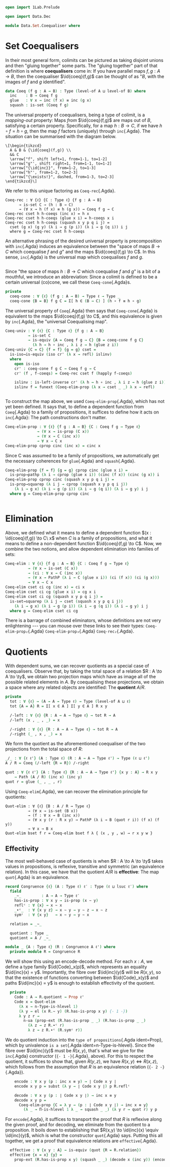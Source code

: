 ```agda
open import 1Lab.Prelude

open import Data.Dec

module Data.Set.Coequaliser where
```

<!--
```agda
private variable
  ℓ ℓ' : Level
  A B A' B' A'' B'' : Type ℓ
```
-->

# Set Coequalisers

In their most general form, colimits can be pictured as taking disjoint
unions and then "gluing together" some parts. The "gluing together" part
of that definition is where **coequalisers** come in: If you have
parallel maps $f, g : A \to B$, then the coequaliser $\id{coeq}(f,g)$
can be thought of as "$B$, with the images of $f$ and $g$ identified".

```agda
data Coeq (f g : A → B) : Type (level-of A ⊔ level-of B) where
  inc    : B → Coeq f g
  glue   : ∀ x → inc (f x) ≡ inc (g x)
  squash : is-set (Coeq f g)
```

The universal property of coequalisers, being a type of colimit, is a
_mapping-out_ property: Maps _from_ $\id{coeq}(f,g)$ are maps out of
$B$, satisfying a certain property. Specifically, for a map $h : B \to
C$, if we have $h \circ f = h \circ g$, then the map $f$ factors
(uniquely) through `inc`{.Agda}. The situation can be summarised with
the diagram below.

~~~{.quiver}
\[\begin{tikzcd}
  A & B & {\id{coeq}(f,g)} \\
  && C
  \arrow["f", shift left=1, from=1-1, to=1-2]
  \arrow["g"', shift right=1, from=1-1, to=1-2]
  \arrow["{\id{inc}}", from=1-2, to=1-3]
  \arrow["h"', from=1-2, to=2-3]
  \arrow["{\exists!}", dashed, from=1-3, to=2-3]
\end{tikzcd}\]
~~~

We refer to this unique factoring as `Coeq-rec`{.Agda}.

```
Coeq-rec : ∀ {ℓ} {C : Type ℓ} {f g : A → B}
      → is-set C → (h : B → C)
      → (∀ x → h (f x) ≡ h (g x)) → Coeq f g → C
Coeq-rec cset h h-coeqs (inc x) = h x
Coeq-rec cset h h-coeqs (glue x i) = h-coeqs x i
Coeq-rec cset h h-coeqs (squash x y p q i j) =
  cset (g x) (g y) (λ i → g (p i)) (λ i → g (q i)) i j
  where g = Coeq-rec cset h h-coeqs
```

An alternative phrasing of the desired universal property is
precomposition with `inc`{.Agda} induces an equivalence between the
"space of maps $B \to C$ which coequalise $f$ and $g$" and the maps
$\id{coeq}(f,g) \to C$. In this sense, `inc`{.Agda} is the universal
map which coequalises $f$ and $g$.

<!--
This is hella confusing, because we need coeq-elim-prop to define
`Coeq-univ`, but `Coeq-univ` comes first in the "didactic order"!
-->

<div style="display: flex; flex-flow: column-reverse nowrap;">
<div>

To construct the map above, we used `Coeq-elim-prop`{.Agda}, which has
not yet been defined. It says that, to define a dependent function from
`Coeq`{.Agda} to a family of propositions, it suffices to define how it
acts on `inc`{.Agda}: The path constructions don't matter.

```agda
Coeq-elim-prop : ∀ {ℓ} {f g : A → B} {C : Coeq f g → Type ℓ}
              → (∀ x → is-prop (C x))
              → (∀ x → C (inc x))
              → ∀ x → C x
Coeq-elim-prop cprop cinc (inc x) = cinc x
```

Since C was assumed to be a family of propositions, we automatically get
the necessary coherences for `glue`{.Agda} and `squash`{.Agda}.

```agda
Coeq-elim-prop {f = f} {g = g} cprop cinc (glue x i) =
  is-prop→pathp (λ i → cprop (glue x i)) (cinc (f x)) (cinc (g x)) i
Coeq-elim-prop cprop cinc (squash x y p q i j) =
  is-prop→squarep (λ i j → cprop (squash x y p q i j))
    (λ i → g x) (λ i → g (p i)) (λ i → g (q i)) (λ i → g y) i j
  where g = Coeq-elim-prop cprop cinc
```

</div>

<div>

Since "the space of maps $h : B \to C$ which coequalise $f$ and $g$" is
a bit of a mouthful, we introduce an abbreviation: Since a colimit is
defined to be a certain universal (co)cone, we call these
`Coeq-cone`{.Agda}s.

```agda
private
  coeq-cone : ∀ {ℓ} (f g : A → B) → Type ℓ → Type _
  coeq-cone {B = B} f g C = Σ[ h ∈ (B → C) ] (h ∘ f ≡ h ∘ g)
```

The universal property of `Coeq`{.Agda} then says that
`Coeq-cone`{.Agda} is equivalent to the maps $\id{coeq}(f,g) \to C$,
and this equivalence is given by `inc`{.Agda}, the "universal
Coequalising map".

```agda
Coeq-univ : ∀ {ℓ} {C : Type ℓ} {f g : A → B}
          → is-set C
          → is-equiv {A = Coeq f g → C} {B = coeq-cone f g C}
            (λ h → h ∘ inc , λ i z → h (glue z i))
Coeq-univ {C = C} {f = f} {g = g} cset =
  is-iso→is-equiv (iso cr' (λ x → refl) islinv)
  where
    open is-iso
    cr' : coeq-cone f g C → Coeq f g → C
    cr' (f , f-coeqs) = Coeq-rec cset f (happly f-coeqs)

    islinv : is-left-inverse cr' (λ h → h ∘ inc , λ i z → h (glue z i))
    islinv f = funext (Coeq-elim-prop (λ x → cset _ _) λ x → refl)
```

</div>
</div>

# Elimination

Above, we defined what it means to define a dependent function $(x :
\id{coeq}(f,g)) \to C\ x$ when $C$ is a family of propositions, and
what it means to define a non-dependent function $\id{coeq}(f,g) \to
C$. Now, we combine the two notions, and allow dependent elimination
into families of sets:

```agda
Coeq-elim : ∀ {ℓ} {f g : A → B} {C : Coeq f g → Type ℓ}
          → (∀ x → is-set (C x))
          → (ci : ∀ x → C (inc x))
          → (∀ x → PathP (λ i → C (glue x i)) (ci (f x)) (ci (g x)))
          → ∀ x → C x
Coeq-elim cset ci cg (inc x) = ci x
Coeq-elim cset ci cg (glue x i) = cg x i
Coeq-elim cset ci cg (squash x y p q i j) =
  is-set→squarep (λ i j → cset (squash x y p q i j))
    (λ i → g x) (λ i → g (p i)) (λ i → g (q i)) (λ i → g y) i j
  where g = Coeq-elim cset ci cg
```

There is a barrage of combined eliminators, whose definitions are not
very enlightening --- you can mouse over these links to see their types:
`Coeq-elim-prop₂`{.Agda} `Coeq-elim-prop₃`{.Agda} `Coeq-rec₂`{.Agda}.

<!--
```agda
{-# TERMINATING #-}
Coeq-elim-prop₂ : ∀ {ℓ} {f g : A → B} {f' g' : A' → B'}
                   {C : Coeq f g → Coeq f' g' → Type ℓ}
               → (∀ x y → is-prop (C x y))
               → (∀ x y → C (inc x) (inc y))
               → ∀ x y → C x y
Coeq-elim-prop₂ prop f (inc x) (inc y) = f x y
Coeq-elim-prop₂ {f' = f'} {g'} prop f (inc x) (glue y i) =
  is-prop→pathp (λ i → prop (inc x) (glue y i)) (f x (f' y)) (f x (g' y)) i
Coeq-elim-prop₂ prop f (inc x) (squash y y′ p q i j) =
  is-prop→squarep (λ i j → prop (inc x) (squash y y′ p q i j))
    (λ i → Coeq-elim-prop₂ prop f (inc x) y)
    (λ i → Coeq-elim-prop₂ prop f (inc x) (p i))
    (λ i → Coeq-elim-prop₂ prop f (inc x) (q i))
    (λ i → Coeq-elim-prop₂ prop f (inc x) y′)
    i j
Coeq-elim-prop₂ {f = f'} {g = g'} prop f (glue x i) y =
  is-prop→pathp (λ i → prop (glue x i) y)
    (Coeq-elim-prop₂ prop f (inc (f' x)) y)
    (Coeq-elim-prop₂ prop f (inc (g' x)) y)
    i
Coeq-elim-prop₂ prop f (squash x x′ p q i j) y =
  is-prop→squarep (λ i j → prop (squash x x′ p q i j) y)
    (λ i → Coeq-elim-prop₂ prop f x y)
    (λ i → Coeq-elim-prop₂ prop f (p i) y)
    (λ i → Coeq-elim-prop₂ prop f (q i) y)
    (λ i → Coeq-elim-prop₂ prop f x′ y)
    i j

Coeq-elim-prop₃ : ∀ {ℓ} {f g : A → B} {f' g' : A' → B'} {f'' g'' : A'' → B''}
                    {C : Coeq f g → Coeq f' g' → Coeq f'' g'' → Type ℓ}
               → (∀ x y z → is-prop (C x y z))
               → (∀ x y z → C (inc x) (inc y) (inc z))
               → ∀ x y z → C x y z
Coeq-elim-prop₃ cprop f (inc a) y z =
  Coeq-elim-prop₂ (λ x y → Π-is-hlevel 1 λ z → cprop z x y)
    (λ x y → Coeq-elim-prop (λ z → cprop z (inc x) (inc y)) λ z → f z x y) y z (inc a)
Coeq-elim-prop₃ cprop f (glue x i) y z =
  Coeq-elim-prop₂ (λ x y → Π-is-hlevel 1 λ z → cprop z x y)
    (λ x y → Coeq-elim-prop (λ z → cprop z (inc x) (inc y)) λ z → f z x y) y z
    (glue x i)
Coeq-elim-prop₃ cprop f (squash x x′ p q i j) y z =
  is-prop→squarep (λ i j → cprop (squash x x′ p q i j) y z)
    (λ i → Coeq-elim-prop₃ cprop f x y z)
    (λ i → Coeq-elim-prop₃ cprop f (p i) y z)
    (λ i → Coeq-elim-prop₃ cprop f (q i) y z)
    (λ i → Coeq-elim-prop₃ cprop f x′ y z)
    i j

Coeq-rec₂ : ∀ {ℓ} {f g : A → B} {f' g' : A' → B'} {C : Type ℓ}
          → is-set C
          → (ci : B → B' → C)
          → (∀ a x → ci (f x) a ≡ ci (g x) a)
          → (∀ a x → ci a (f' x) ≡ ci a (g' x))
          → Coeq f g → Coeq f' g' → C
Coeq-rec₂ cset ci r1 r2 (inc x) (inc y) = ci x y
Coeq-rec₂ cset ci r1 r2 (inc x) (glue y i) = r2 x y i
Coeq-rec₂ cset ci r1 r2 (inc x) (squash y z p q i j) = cset
  (Coeq-rec₂ cset ci r1 r2 (inc x) y)
  (Coeq-rec₂ cset ci r1 r2 (inc x) z)
  (λ j → Coeq-rec₂ cset ci r1 r2 (inc x) (p j))
  (λ j → Coeq-rec₂ cset ci r1 r2 (inc x) (q j))
  i j

Coeq-rec₂ cset ci r1 r2 (glue x i) (inc x₁) = r1 x₁ x i
Coeq-rec₂ {f = f} {g} {f'} {g'} cset ci r1 r2 (glue x i) (glue y j) =
  is-set→squarep (λ i j → cset)
    (λ j → r1 (f' y) x j)
    (λ j → r2 (f x) y j)
    (λ j → r2 (g x) y j)
    (λ j → r1 (g' y) x j)
    i j

Coeq-rec₂ {f = f} {g} {f'} {g'} cset ci r1 r2 (glue x i) (squash y z p q j k) =
  is-hlevel-suc 2 cset
    (map (glue x i) y) (map (glue x i) z)
    (λ j → map (glue x i) (p j))
    (λ j → map (glue x i) (q j))
    (λ i j → exp i j) (λ i j → exp i j)
    i j k
  where
    map = Coeq-rec₂ cset ci r1 r2
    exp : I → I → _
    exp l m = cset
      (map (glue x i) y) (map (glue x i) z)
      (λ j → map (glue x i) (p j))
      (λ j → map (glue x i) (q j))
      l m

Coeq-rec₂ cset ci r1 r2 (squash x y p q i j) z =
  cset (map x z) (map y z) (λ j → map (p j) z) (λ j → map (q j) z) i j
  where
    map = Coeq-rec₂ cset ci r1 r2

instance
  H-Level-coeq : ∀ {f g : A → B} {n} → H-Level (Coeq f g) (2 + n)
  H-Level-coeq = basic-instance 2 squash
```
-->

# Quotients

With dependent sums, we can recover quotients as a special case of
coequalisers. Observe that, by taking the total space of a relation $R :
A \to A \to \ty$, we obtain two projection maps which have as image all
of the possible related elements in $A$. By coequalising these
projections, we obtain a space where any related objects are identified:
The **quotient** $A/R$.

```agda
private
  tot : ∀ {ℓ} → (A → A → Type ℓ) → Type (level-of A ⊔ ℓ)
  tot {A = A} R = Σ[ x ∈ A ] Σ[ y ∈ A ] R x y

  /-left : ∀ {ℓ} {R : A → A → Type ℓ} → tot R → A
  /-left (x , _ , _) = x

  /-right : ∀ {ℓ} {R : A → A → Type ℓ} → tot R → A
  /-right (_ , x , _) = x
```
<!--
```agda
private variable
  R S T : A → A → Type ℓ
```
-->

We form the quotient as the aforementioned coequaliser of the two
projections from the total space of $R$:

```agda
_/_ : ∀ {ℓ ℓ'} (A : Type ℓ) (R : A → A → Type ℓ') → Type (ℓ ⊔ ℓ')
A / R = Coeq (/-left {R = R}) /-right

quot : ∀ {ℓ ℓ'} {A : Type ℓ} {R : A → A → Type ℓ'} {x y : A} → R x y
    → Path (A / R) (inc x) (inc y)
quot r = glue (_ , _ , r)
```

Using `Coeq-elim`{.Agda}, we can recover the elimination principle for
quotients:

```
Quot-elim : ∀ {ℓ} {B : A / R → Type ℓ}
          → (∀ x → is-set (B x))
          → (f : ∀ x → B (inc x))
          → (∀ x y (r : R x y) → PathP (λ i → B (quot r i)) (f x) (f y))
          → ∀ x → B x
Quot-elim bset f r = Coeq-elim bset f λ { (x , y , w) → r x y w }
```

## Effectivity

The most well-behaved case of quotients is when $R : A \to A \to \ty$
takes values in propositions, is reflexive, transitive and symmetric (an
equivalence relation). In this case, we have that the quotient $A / R$
is **effective**: The map `quot`{.Agda} is an equivalence.

```agda
record Congruence {ℓ} (A : Type ℓ) ℓ′ : Type (ℓ ⊔ lsuc ℓ′) where
  field
    _∼_         : A → A → Type ℓ′
    has-is-prop : ∀ x y → is-prop (x ∼ y)
    reflᶜ : ∀ {x} → x ∼ x
    _∙ᶜ_  : ∀ {x y z} → x ∼ y → y ∼ z → x ∼ z
    symᶜ  : ∀ {x y}   → x ∼ y → y ∼ x

  relation = _∼_

  quotient : Type _
  quotient = A / _∼_

module _ {A : Type ℓ} (R : Congruence A ℓ') where
  private module R = Congruence R
```

We will show this using an encode-decode method. For each $x : A$, we
define a type family $\id{Code}_x(p)$, which represents an equality
$\id{inc}(x) = y$. Importantly, the fibre over $\id{inc}(y)$
will be $R(x, y)$, so that the existence of functions converting between
$\id{Code}_x(y)$ and paths $\id{inc}(x) = y$ is enough to
establish effectivity of the quotient.

```agda
  private
    Code : A → R.quotient → Prop ℓ'
    Code x = Quot-elim
      (λ x → n-Type-is-hlevel 1)
      (λ y → el (x R.∼ y) (R.has-is-prop x y) {- 1 -})
      λ y z r →
        n-ua (prop-ext (R.has-is-prop _ _) (R.has-is-prop _ _)
          (λ z → z R.∙ᶜ r)
          λ z → z R.∙ᶜ (R.symᶜ r))
```

We do quotient induction into the `type of propositions`{.Agda
ident=Prop}, which by univalence `is a set`{.Agda ident=n-Type-is-hlevel}.
Since the fibre over $\id{inc}(y)$ must be $R(x, y)$, that's what we
give for the `inc`{.Agda} constructor (`{- 1 -}`{.Agda}, above). For
this to respect the quotient, it suffices to show that, given $R(y,z)$,
we have $R(x,y) \Leftrightarrow R(x,z)$, which follows from the
assumption that $R$ is an equivalence relation (`{- 2 -}`{.Agda}).

```agda
    encode : ∀ x y (p : inc x ≡ y) → ∣ Code x y ∣
    encode x y p = subst (λ y → ∣ Code x y ∣) p R.reflᶜ

    decode : ∀ x y (p : ∣ Code x y ∣) → inc x ≡ y
    decode x y p =
      Coeq-elim-prop {C = λ y → (p : ∣ Code x y ∣) → inc x ≡ y}
        (λ _ → Π-is-hlevel 1 λ _ → squash _ _) (λ y r → quot r) y p
```

For `encode`{.Agda}, it suffices to transport the proof that $R$ is
reflexive along the given proof, and for decoding, we eliminate from the
quotient to a proposition. It boils down to establishing that $R(x,y)
\to \id{inc}(x) \equiv \id{inc}(y)$, which is what the
constructor `quot`{.Agda} says. Putting this all together, we get a
proof that equivalence relations are `effective`{.Agda}.

```agda
  effective : ∀ {x y : A} → is-equiv (quot {R = R.relation})
  effective {x = x} {y} =
    prop-ext (R.has-is-prop x y) (squash _ _) (decode x (inc y)) (encode x (inc y)) .snd
```

<!--
```agda
Quot-op₂ : ∀ {C : Type ℓ} {T : C → C → Type ℓ'}
         → (∀ x → R x x) → (∀ y → S y y)
         → (_⋆_ : A → B → C)
         → ((a b : A) (x y : B) → R a b → S x y → T (a ⋆ x) (b ⋆ y))
         → A / R → B / S → C / T
Quot-op₂ Rr Sr op resp =
  Coeq-rec₂ squash (λ x y → inc (op x y))
    (λ { z (x , y , r) → quot (resp x y z z r (Sr z)) })
    λ { z (x , y , r) → quot (resp z z x y (Rr z) r) }

Discrete-quotient
  : ∀ {A : Type ℓ} (R : Congruence A ℓ')
  → Discrete A
  → (∀ x y → Dec (Congruence.relation R x y))
  → Discrete (Congruence.quotient R)
Discrete-quotient cong adisc rdec =
  Coeq-elim-prop₂ (λ x y → hlevel 1) go where
  go : ∀ x y → Dec (inc x ≡ inc y)
  go x y with rdec x y
  ... | yes xRy = yes (quot xRy)
  ... | no ¬xRy = no λ p → ¬xRy (equiv→inverse (effective cong) p)
```
-->
